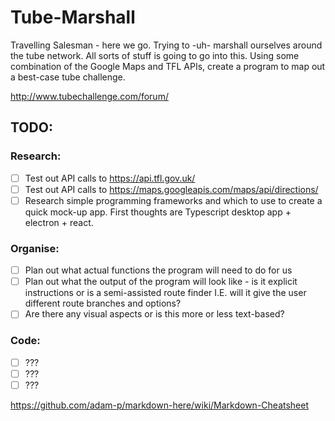 # Tube-Marshall

Travelling Salesman - here we go.
Trying to -uh- marshall ourselves around the tube network. All sorts of stuff is going to go into this.
Using some combination of the Google Maps and TFL APIs, create a program to map out a best-case tube challenge.

http://www.tubechallenge.com/forum/

## TODO:
### Research:
- [ ] Test out API calls to https://api.tfl.gov.uk/
- [ ] Test out API calls to https://maps.googleapis.com/maps/api/directions/
- [ ] Research simple programming frameworks and which to use to create a quick mock-up app. First thoughts are Typescript desktop app + electron + react.

### Organise:
- [ ] Plan out what actual functions the program will need to do for us
- [ ] Plan out what the output of the program will look like - is it explicit instructions or is a semi-assisted route finder I.E. will it give the user different route branches and options?
- [ ] Are there any visual aspects or is this more or less text-based?

### Code:
- [ ] ???
- [ ] ???
- [ ] ???

https://github.com/adam-p/markdown-here/wiki/Markdown-Cheatsheet

